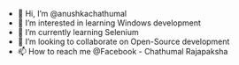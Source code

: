 - 👋 Hi, I’m @anushkachathumal
- 👀 I’m interested in learning Windows development
- 🌱 I’m currently learning Selenium
- 💞️ I’m looking to collaborate on Open-Source development
- 📫 How to reach me @Facebook - Chathumal Rajapaksha

<!---
anushkachathumal/anushkachathumal is a ✨ special ✨ repository because its `README.md` (this file) appears on your GitHub profile.
You can click the Preview link to take a look at your changes.
--->
